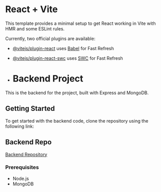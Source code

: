 # React + Vite

This template provides a minimal setup to get React working in Vite with HMR and some ESLint rules.

Currently, two official plugins are available:

- [@vitejs/plugin-react](https://github.com/vitejs/vite-plugin-react/blob/main/packages/plugin-react/README.md) uses [Babel](https://babeljs.io/) for Fast Refresh
- [@vitejs/plugin-react-swc](https://github.com/vitejs/vite-plugin-react-swc) uses [SWC](https://swc.rs/) for Fast Refresh

- # Backend Project

This is the backend for the project, built with Express and MongoDB.

## Getting Started

To get started with the backend code, clone the repository using the following link:

## Backend Repo
[Backend Repository](https://github.com/omidshabgard/se_project_express)

### Prerequisites

-   Node.js
-   MongoDB
